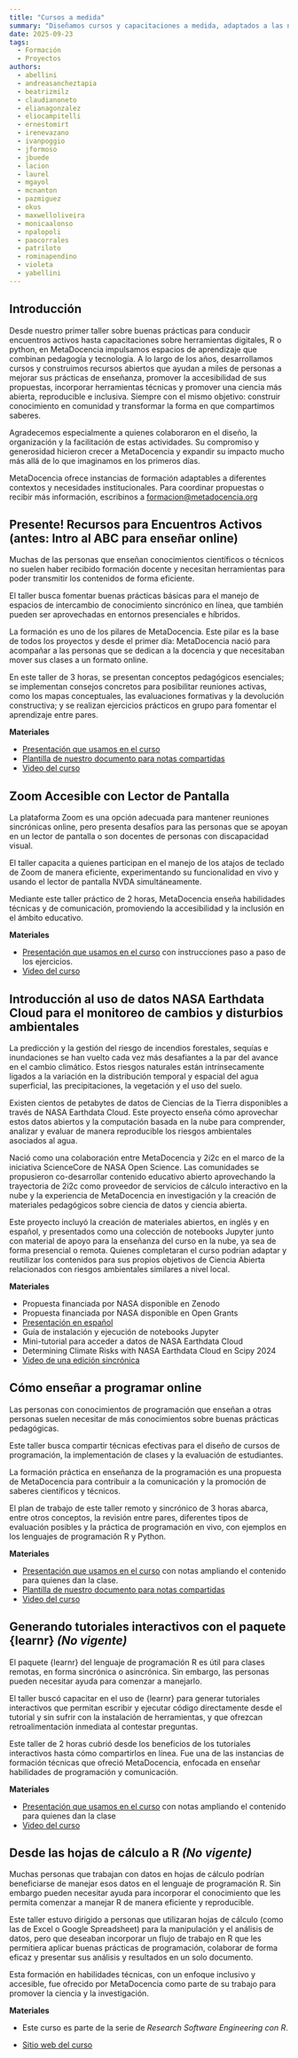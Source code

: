 ```yaml
---
title: "Cursos a medida"
summary: "Diseñamos cursos y capacitaciones a medida, adaptados a las necesidades de cada institución o comunidad, para fortalecer capacidades en ciencia abierta, análisis de datos y herramientas digitales."
date: 2025-09-23
tags:
  - Formación
  - Proyectos
authors:
  - abellini
  - andreasancheztapia
  - beatrizmilz
  - claudianoneto
  - elianagonzalez
  - eliocampitelli
  - ernestomirt
  - irenevazano
  - ivanpoggio
  - jformoso
  - jbuede
  - lacion
  - laurel
  - mgayol
  - mcnanton
  - pazmiguez
  - okus
  - maxwelloliveira
  - monicaalonso
  - npalopoli
  - paocorrales
  - patriloto
  - rominapendino
  - violeta
  - yabellini
---
```


## Introducción
Desde nuestro primer taller sobre buenas prácticas para conducir encuentros activos hasta capacitaciones sobre herramientas digitales, R o python, en MetaDocencia impulsamos espacios de aprendizaje que combinan pedagogía y tecnología.
A lo largo de los años, desarrollamos cursos y construimos recursos abiertos que ayudan a miles de personas a mejorar sus prácticas de enseñanza, promover la accesibilidad de sus propuestas, incorporar herramientas técnicas y promover una ciencia más abierta, reproducible e inclusiva. Siempre con el mismo objetivo: construir conocimiento en comunidad y transformar la forma en que compartimos saberes.

Agradecemos especialmente a quienes colaboraron en el diseño, la organización y la facilitación de estas actividades. Su compromiso y generosidad hicieron crecer a MetaDocencia y expandir su impacto mucho más allá de lo que imaginamos en los primeros días.

MetaDocencia ofrece instancias de formación adaptables a diferentes contextos y necesidades institucionales. Para coordinar propuestas o recibir más información, escribinos a formacion@metadocencia.org


## Presente! Recursos para Encuentros Activos (antes: Intro al ABC para enseñar online)
Muchas de las personas que enseñan conocimientos científicos o técnicos no suelen haber recibido formación docente y necesitan herramientas para poder transmitir los contenidos de forma eficiente.

El taller busca fomentar buenas prácticas básicas para el manejo de espacios de intercambio de conocimiento sincrónico en línea, que también pueden ser aprovechadas en entornos presenciales e híbridos.

La formación es uno de los pilares de MetaDocencia. Este pilar es la base de todos los proyectos y desde el primer día: MetaDocencia nació para acompañar a las personas que se dedican a la docencia y que necesitaban mover sus clases a un formato online.

En este taller de 3 horas, se presentan conceptos pedagógicos esenciales; se implementan consejos concretos para posibilitar reuniones activas, como los mapas conceptuales, las evaluaciones formativas y la devolución constructiva; y se realizan ejercicios prácticos en grupo para fomentar el aprendizaje entre pares.

**Materiales**
* [Presentación que usamos en el curso](https://zenodo.org/records/7387859)
* [Plantilla de nuestro documento para notas compartidas](https://zenodo.org/records/7391035)
* [Video del curso](https://youtu.be/P0kK6SsAImA)

## Zoom Accesible con Lector de Pantalla
La plataforma Zoom es una opción adecuada para mantener reuniones sincrónicas online, pero presenta desafíos para las personas que se apoyan en un lector de pantalla o son docentes de personas con discapacidad visual.

El taller capacita a quienes participan en el manejo de los atajos de teclado de Zoom de manera eficiente, experimentando su funcionalidad en vivo y usando el lector de pantalla NVDA simultáneamente.

Mediante este taller práctico de 2 horas, MetaDocencia enseña habilidades técnicas y de comunicación, promoviendo la accesibilidad y la inclusión en el ámbito educativo.

**Materiales**
* [Presentación que usamos en el curso](https://docs.google.com/presentation/d/1fbi8_JHPwFGuae8eY2yUVG8WA81g8uxoejEhnGmBShY/edit?usp=sharing) con instrucciones paso a paso de los ejercicios. 
* [Video del curso](https://youtu.be/p8kjdVAtYsw)

## Introducción al uso de datos NASA Earthdata Cloud para el monitoreo de cambios y disturbios ambientales
La predicción y la gestión del riesgo de incendios forestales, sequías e inundaciones se han vuelto cada vez más desafiantes a la par del avance en el cambio climático. Estos riesgos naturales están intrínsecamente ligados a la variación en la distribución temporal y espacial del agua superficial, las precipitaciones, la vegetación y el uso del suelo.

Existen cientos de petabytes de datos de Ciencias de la Tierra disponibles a través de NASA Earthdata Cloud. Este proyecto enseña cómo aprovechar estos datos abiertos y la computación basada en la nube para comprender, analizar y evaluar de manera reproducible los riesgos ambientales asociados al agua. 

Nació como una colaboración entre MetaDocencia y 2i2c en el marco de la iniciativa ScienceCore de NASA Open Science. Las comunidades se propusieron co-desarrollar contenido educativo abierto aprovechando la trayectoria de 2i2c como proveedor de servicios de cálculo interactivo en la nube y la experiencia de MetaDocencia en investigación y la creación de materiales pedagógicos sobre ciencia de datos y ciencia abierta.

Este proyecto incluyó la creación de materiales abiertos, en inglés y en español, y presentados como una colección de notebooks Jupyter junto con material de apoyo para la enseñanza del curso en la nube, ya sea de forma presencial o remota. Quienes completaran el curso podrían adaptar y reutilizar los contenidos para sus propios objetivos de Ciencia Abierta relacionados con riesgos ambientales similares a nivel local.

**Materiales**
* Propuesta financiada por NASA disponible en Zenodo
* Propuesta financiada por NASA disponible en Open Grants
* [Presentación en español](https://doi.org/10.5281/zenodo.16808922)
* Guía de instalación y ejecución de notebooks Jupyter
* Mini-tutorial para acceder a datos de NASA Earthdata Cloud
* Determining Climate Risks with NASA Earthdata Cloud en Scipy 2024
* [Video de una edición sincrónica](https://youtu.be/r68BUz7dKsQ)

## Cómo enseñar a programar online
Las personas con conocimientos de programación que enseñan a otras personas suelen necesitar de más conocimientos sobre buenas prácticas pedagógicas. 

Este taller busca compartir técnicas efectivas para el diseño de cursos de programación, la implementación de clases y la evaluación de estudiantes.

La formación práctica en enseñanza de la programación es una propuesta de MetaDocencia para contribuir a la comunicación y la promoción de saberes científicos y técnicos.

El plan de trabajo de este taller remoto y sincrónico de 3 horas abarca, entre otros conceptos, la revisión entre pares, diferentes tipos de evaluación posibles y la práctica de programación en vivo, con ejemplos en los lenguajes de programación R y Python.

**Materiales**
 * [Presentación que usamos en el curso](https://docs.google.com/presentation/d/1sj6tbtqjWY8AvcQLVih3FTFIa1pKERFRxk3KY8KK13w/edit?usp=sharing) con notas ampliando el contenido para quienes dan la clase.
* [Plantilla de nuestro documento para notas compartidas](https://drive.google.com/file/d/1PK0mbRYke33qQIKcgmrlusJe6dIGYx9y/view?usp=sharing)
* [Video del curso](https://youtu.be/awRCNo0PEZU)

## Generando tutoriales interactivos con el paquete {learnr} _(No vigente)_
El paquete {learnr} del lenguaje de programación R es útil para clases remotas, en forma sincrónica o asincrónica. Sin embargo, las personas pueden necesitar ayuda para comenzar a manejarlo.

El taller buscó capacitar en el uso de {learnr} para generar tutoriales interactivos que permitan escribir y ejecutar código directamente desde el tutorial y sin sufrir con la instalación de herramientas, y que ofrezcan retroalimentación inmediata al contestar preguntas.

Este taller de 2 horas cubrió desde los beneficios de los tutoriales interactivos hasta cómo compartirlos en línea. Fue una de las instancias de formación técnicas que ofreció MetaDocencia, enfocada en enseñar habilidades de programación y comunicación.

**Materiales**
* [Presentación que usamos en el curso](https://docs.google.com/presentation/d/1QLRUbERgEk85s8qK6mzmMJn7avQ_bEmTn_NzFYgqwkc/edit?usp=sharing) con notas ampliando el contenido para quienes dan la clase
* [Video del curso](https://youtu.be/d7eXzRzEdC8)

## Desde las hojas de cálculo a R _(No vigente)_
Muchas personas que trabajan con datos en hojas de cálculo podrían beneficiarse de manejar esos datos en el lenguaje de programación R. Sin embargo pueden necesitar ayuda para incorporar el conocimiento que les permita comenzar a manejar R de manera eficiente y reproducible.

Este taller estuvo dirigido a personas que utilizaran hojas de cálculo (como las de Excel o Google Spreadsheet) para la manipulación y el análisis de datos, pero que deseaban incorporar un flujo de trabajo en R que les permitiera aplicar buenas prácticas de programación, colaborar de forma eficaz y presentar sus análisis y resultados en un solo documento.

Esta formación en habilidades técnicas, con un enfoque inclusivo y accesible, fue ofrecido por MetaDocencia como parte de su trabajo para promover la ciencia y la investigación.

**Materiales**
- Este curso es parte de la serie de _Research Software Engineering con R_.
* [Sitio web del curso](https://yabellini.github.io/fromSpreadSheetToR)


